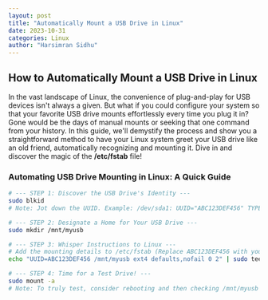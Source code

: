 ```yaml
---
layout: post
title: "Automatically Mount a USB Drive in Linux"
date: 2023-10-31
categories: Linux
author: "Harsimran Sidhu"
---
```


## How to Automatically Mount a USB Drive in Linux
In the vast landscape of Linux, the convenience of plug-and-play for USB devices isn't always a given. But what if you could configure your system so that your favorite USB drive mounts effortlessly every time you plug it in? Gone would be the days of manual mounts or seeking that one command from your history. In this guide, we'll demystify the process and show you a straightforward method to have your Linux system greet your USB drive like an old friend, automatically recognizing and mounting it. Dive in and discover the magic of the **/etc/fstab** file!


### Automating USB Drive Mounting in Linux: A Quick Guide

```bash
# --- STEP 1: Discover the USB Drive's Identity ---
sudo blkid
# Note: Jot down the UUID. Example: /dev/sda1: UUID="ABC123DEF456" TYPE="ext4"

# --- STEP 2: Designate a Home for Your USB Drive ---
sudo mkdir /mnt/myusb

# --- STEP 3: Whisper Instructions to Linux ---
# Add the mounting details to /etc/fstab (Replace ABC123DEF456 with your UUID)
echo "UUID=ABC123DEF456 /mnt/myusb ext4 defaults,nofail 0 2" | sudo tee -a /etc/fstab

# --- STEP 4: Time for a Test Drive! ---
sudo mount -a
# Note: To truly test, consider rebooting and then checking /mnt/myusb
